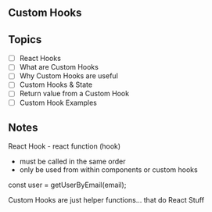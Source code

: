 ## Custom Hooks

## Topics
- [ ] React Hooks
- [ ] What are Custom Hooks
- [ ] Why Custom Hooks are useful
- [ ] Custom Hooks & State
- [ ] Return value from a Custom Hook
- [ ] Custom Hook Examples

## Notes

React Hook - react function (hook)
- must be called in the same order
- only be used from within components or custom hooks

const user = getUserByEmail(email);

Custom Hooks are just helper functions... that do React Stuff